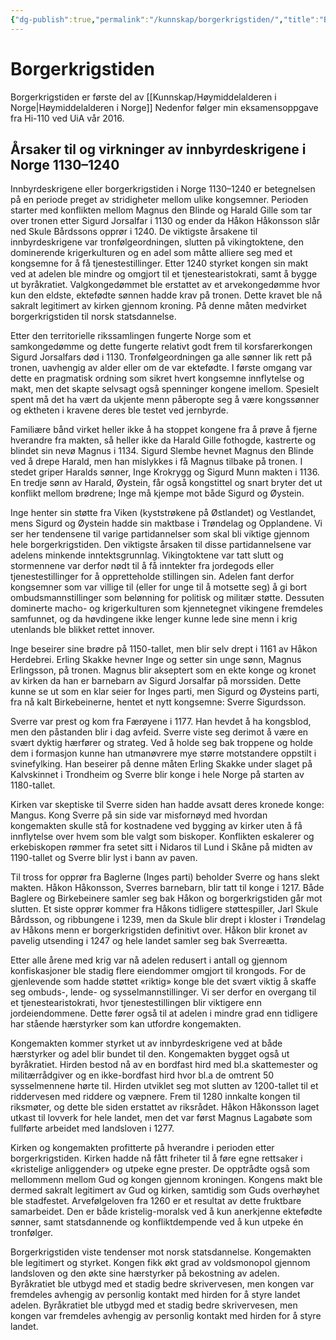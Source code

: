 ```yaml
---
{"dg-publish":true,"permalink":"/kunnskap/borgerkrigstiden/","title":"Borgerkrigstiden","tags":["historie"]}
---
```



# Borgerkrigstiden
Borgerkrigstiden er første del av [[Kunnskap/Høymiddelalderen i Norge\|Høymiddelalderen i Norge]]
Nedenfor følger min eksamensoppgave fra Hi-110 ved UiA vår 2016.

## Årsaker til og virkninger av innbyrdeskrigene i Norge 1130–1240
Innbyrdeskrigene eller borgerkrigstiden i Norge 1130–1240 er betegnelsen på en periode preget av stridigheter mellom ulike kongsemner. Perioden starter med konflikten mellom Magnus den Blinde og Harald Gille som tar over tronen etter Sigurd Jorsalfar i 1130 og ender da Håkon Håkonsson slår ned Skule Bårdssons opprør i 1240. De viktigste årsakene til innbyrdeskrigene var tronfølgeordningen, slutten på vikingtoktene, den dominerende krigerkulturen og en adel som måtte alliere seg med et kongsemne for å få tjenestestillinger. Etter 1240 styrket kongen sin makt ved at adelen ble mindre og omgjort til et tjenestearistokrati, samt å bygge ut byråkratiet. Valgkongedømmet ble erstattet av et arvekongedømme hvor kun den eldste, ektefødte sønnen hadde krav på tronen. Dette kravet ble nå sakralt legitimert av kirken gjennom kroning. På denne måten medvirket borgerkrigstiden til norsk statsdannelse.

Etter den territorielle rikssamlingen fungerte Norge som et samkongedømme og dette fungerte relativt godt frem til korsfarerkongen Sigurd Jorsalfars død i 1130. Tronfølgeordningen ga alle sønner lik rett på tronen, uavhengig av alder eller om de var ektefødte. I første omgang var dette en pragmatisk ordning som sikret hvert kongsemne innflytelse og makt, men det skapte selvsagt også spenninger kongene imellom. Spesielt spent må det ha vært da ukjente menn påberopte seg å være kongssønner og ektheten i kravene deres ble testet ved jernbyrde. 

Familiære bånd virket heller ikke å ha stoppet kongene fra å prøve å fjerne hverandre fra makten, så heller ikke da Harald Gille fothogde, kastrerte og blindet sin nevø Magnus i 1134. Sigurd Slembe hevnet Magnus den Blinde ved å drepe Harald, men han mislykkes i få Magnus tilbake på tronen. I stedet griper Haralds sønner, Inge Krokrygg og Sigurd Munn makten i 1136. En tredje sønn av Harald, Øystein, får også kongstittel og snart bryter det ut konflikt mellom brødrene; Inge må kjempe mot både Sigurd og Øystein. 

Inge henter sin støtte fra Viken (kyststrøkene på Østlandet) og Vestlandet, mens Sigurd og Øystein hadde sin maktbase i Trøndelag og Opplandene. Vi ser her tendensene til varige partidannelser som skal bli viktige gjennom hele borgerkrigstiden. Den viktigste årsaken til disse partidannelsene var adelens minkende inntektsgrunnlag. Vikingtoktene var tatt slutt og stormennene var derfor nødt til å få inntekter fra jordegods eller tjenestestillinger for å oppretteholde stillingen sin. Adelen fant derfor kongsemner som var villige til (eller for unge til å motsette seg) å gi bort ombudsmannstillinger som belønning for politisk og militær støtte. Dessuten dominerte macho- og krigerkulturen som kjennetegnet vikingene fremdeles samfunnet, og da høvdingene ikke lenger kunne lede sine menn i krig utenlands ble blikket rettet innover.

Inge beseirer sine brødre på 1150-tallet, men blir selv drept i 1161 av Håkon Herdebrei. Erling Skakke hevner Inge og setter sin unge sønn, Magnus Erlingsson, på tronen. Magnus blir akseptert som en ekte konge og kronet av kirken da han er barnebarn av Sigurd Jorsalfar på morssiden. Dette kunne se ut som en klar seier for Inges parti, men Sigurd og Øysteins parti, fra nå kalt Birkebeinerne, hentet et nytt kongsemne: Sverre Sigurdsson.

Sverre var prest og kom fra Færøyene i 1177. Han hevdet å ha kongsblod, men den påstanden blir i dag avfeid. Sverre viste seg derimot å være en svært dyktig hærfører og strateg. Ved å holde seg bak troppene og holde dem i formasjon kunne han utmanøvrere mye større motstandere oppstilt i svinefylking. Han beseirer på denne måten Erling Skakke under slaget på Kalvskinnet i Trondheim og Sverre blir konge i hele Norge på starten av 1180-tallet.

Kirken var skeptiske til Sverre siden han hadde avsatt deres kronede konge: Mangus. Kong Sverre på sin side var misfornøyd med hvordan kongemakten skulle stå for kostnadene ved bygging av kirker uten å få innflytelse over hvem som ble valgt som biskoper. Konflikten eskalerer og erkebiskopen rømmer fra setet sitt i Nidaros til Lund i Skåne på midten av 1190-tallet og Sverre blir lyst i bann av paven. 

Til tross for opprør fra Baglerne (Inges parti) beholder Sverre og hans slekt makten. Håkon Håkonsson, Sverres barnebarn, blir tatt til konge i 1217. Både Baglere og Birkebeinere samler seg bak Håkon og borgerkrigstiden går mot slutten. Et siste opprør kommer fra Håkons tidligere støttespiller, Jarl Skule Bårdsson, og ribbungene i 1239, men da Skule blir drept i kloster i Trøndelag av Håkons menn er borgerkrigstiden definitivt over. Håkon blir kronet av pavelig utsending i 1247 og hele landet samler seg bak Sverreætta.

Etter alle årene med krig var nå adelen redusert i antall og gjennom konfiskasjoner ble stadig flere eiendommer omgjort til krongods. For de gjenlevende som hadde støttet «riktig» konge ble det svært viktig å skaffe seg ombuds-, lende- og sysselmannstillinger. Vi ser derfor en overgang til et tjenestearistokrati, hvor
tjenestestillingen blir viktigere enn jordeiendommene. Dette fører også til at adelen i mindre grad enn tidligere har stående hærstyrker som kan utfordre kongemakten. 

Kongemakten kommer styrket ut av innbyrdeskrigene ved at både hærstyrker og adel blir bundet til den. Kongemakten bygget også ut byråkratiet. Hirden bestod nå av en bordfast hird med bl.a skattemester og militærrådgiver og en ikke-bordfast hird hvor bl.a de omtrent 50 sysselmennene hørte til. Hirden utviklet seg mot slutten av 1200-tallet til et riddervesen med riddere og væpnere. Frem til 1280 innkalte kongen til riksmøter, og dette ble siden erstattet av riksrådet. Håkon Håkonsson laget utkast til lovverk for hele landet, men det var først Magnus Lagabøte som fullførte arbeidet med landsloven i 1277. 

Kirken og kongemakten profitterte på hverandre i perioden etter borgerkrigstiden. Kirken hadde nå fått friheter til å føre egne rettsaker i «kristelige anliggender» og utpeke egne prester. De opptrådte også som mellommenn mellom Gud og kongen gjennom kroningen. Kongens makt ble dermed sakralt legitimert av Gud og kirken, samtidig som Guds overhøyhet ble stadfestet. Arvefølgeloven fra 1260 er et resultat av dette fruktbare samarbeidet. Den er både kristelig-moralsk ved å kun anerkjenne ektefødte sønner, samt statsdannende og konfliktdempende ved å kun utpeke én tronfølger.

Borgerkrigstiden viste tendenser mot norsk statsdannelse. Kongemakten ble legitimert og styrket. Kongen fikk økt grad av voldsmonopol gjennom landsloven og den økte sine hærstyrker på bekostning av adelen. Byråkratiet ble utbygd med et stadig bedre skrivervesen, men kongen var fremdeles avhengig av personlig kontakt med hirden for å styre landet adelen. Byråkratiet ble utbygd med et stadig bedre skrivervesen, men kongen var fremdeles avhengig av personlig kontakt med hirden for å styre landet.
